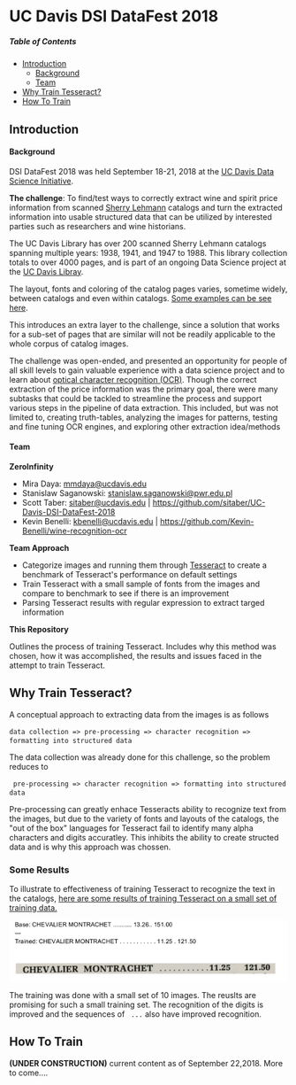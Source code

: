 # UC Davis DSI DataFest 2018

##### Table of Contents 
* [Introduction](#introduction)
  * [Background](#background)
  * [Team](#team)
* [Why Train Tesseract?](#why-train-tesseract)
* [How To Train](#how-to-train)


## Introduction
#### Background
DSI DataFest 2018 was held September 18-21, 2018 at the [UC Davis Data Science Initiative](http://dsi.ucdavis.edu/). 


**The challenge**: To find/test ways to correctly extract wine and spirit price information from scanned [Sherry Lehmann](https://www.sherry-lehmann.com/about-sherry-lehmann-wine-and-spirits) catalogs and turn the extracted information into usable 
structured data that can be utilized by interested parties such as researchers and wine historians. 

The UC Davis Library has over 200 scanned Sherry Lehmann catalogs spanning multiple years: 1938, 1941, and 1947 to 1988. This 
library collection totals to over 4000 pages, and is part of an ongoing Data Science project at the [UC Davis Libray](https://www.library.ucdavis.edu/).

The layout, fonts and coloring of the catalog pages varies, sometime widely, between catalogs and even within catalogs. 
[Some examples can be see here](https://github.com/sitaber/UC-Davis-DSI-DataFest-2018/wiki/Example-Images).

This introduces an extra layer to the challenge, since a solution that works for a sub-set of pages that are similar 
will not be readily applicable to the whole corpus of catalog images.

The challenge was open-ended, and presented an opportunity for people of all skill levels to gain valuable experience with a data 
science project and to learn about [optical character recognition (OCR)](https://en.wikipedia.org/wiki/Optical_character_recognition). Though the correct extraction of the price information was the primary goal, there were many subtasks that could be tackled to streamline the process and support various steps in the pipeline of data extraction. This included, but was not limited to, creating truth-tables, analyzing the images for patterns, testing and fine tuning OCR engines, and exploring other extraction idea/methods

#### Team
**ZeroInfinity** 
* Mira Daya: <mmdaya@ucdavis.edu>
* Stanislaw Saganowski: <stanislaw.saganowski@pwr.edu.pl>
* Scott Taber: <sitaber@ucdavis.edu> | <https://github.com/sitaber/UC-Davis-DSI-DataFest-2018>
* Kevin Benelli:  <kbenelli@ucdavis.edu> | <https://github.com/Kevin-Benelli/wine-recognition-ocr>

**Team Approach**
* Categorize images and running them through [Tesseract](https://en.wikipedia.org/wiki/Tesseract_(software)) to create a benchmark of Tesseract's performance on default settings  
* Train Tesseract with a small sample of fonts from the images and compare to benchmark to see if there is an improvement
* Parsing Tesseract results with regular expression to extract targed information

**This Repository**

Outlines the process of training Tesseract. Includes why this method was chosen, how it was accomplished, the results and issues faced in the attempt to train Tesseract.

## Why Train Tesseract?
A conceptual approach to extracting data from the images is as follows

```
data collection => pre-processing => character recognition => formatting into structured data
```

The data collection was already done for this challenge, so the problem reduces to

```
 pre-processing => character recognition => formatting into structured data
```

Pre-processing can greatly enhace Tesseracts ability to recognize text from the images, but due to the variety of fonts and layouts of the catalogs, the "out of the box" languages for Tesseract fail to identify many alpha characters and digits accuratley. This inhibits the ability to create structed data and is why this approach was chossen.

### Some Results

To illustrate to effectiveness of training Tesseract to recognize the text in the catalogs, [here are some results of training Tesseract on a small set of training data.](https://github.com/sitaber/UC-Davis-DSI-DataFest-2018/wiki/Results)

![](images/results/Results1.png)

The training was done with a small set of 10 images. The reuslts are promising for such a small training set. The recognition of the digits is improved and the sequences of ``` ...``` also have improved recognition.


## How To Train

**(UNDER CONSTRUCTION)** current content as of September 22,2018. More to come.... 
